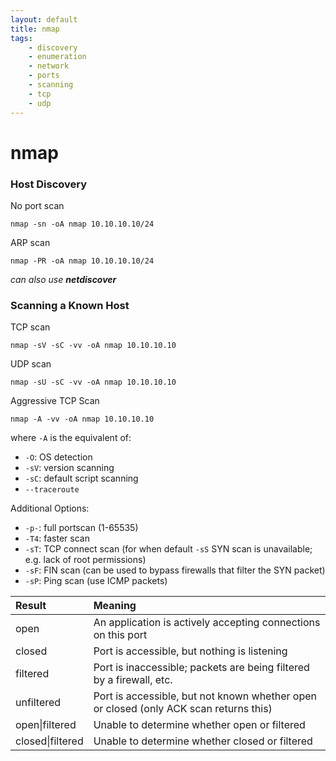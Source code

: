 ```yaml
---
layout: default
title: nmap
tags:
    - discovery
    - enumeration
    - network
    - ports
    - scanning
    - tcp 
    - udp
---
```

# nmap
### Host Discovery
No port scan

`nmap -sn -oA nmap 10.10.10.10/24`

ARP scan

`nmap -PR -oA nmap 10.10.10.10/24`

_can also use **netdiscover**_
### Scanning a Known Host

TCP scan

`nmap -sV -sC -vv -oA nmap 10.10.10.10`

UDP scan

`nmap -sU -sC -vv -oA nmap 10.10.10.10`

Aggressive TCP Scan

`nmap -A -vv -oA nmap 10.10.10.10`

where `-A` is the equivalent of:
- `-O`: OS detection
- `-sV`: version scanning
- `-sC`: default script scanning
- `--traceroute`

Additional Options:
- `-p-`: full portscan (1-65535)
- `-T4`: faster scan
- `-sT`: TCP connect scan (for when default `-sS` SYN scan is unavailable; e.g. lack of root permissions)
- `-sF`: FIN scan (can be used to bypass firewalls that filter the SYN packet)
- `-sP`: Ping scan (use ICMP packets)

Result | Meaning
:--- | :---
open | An application is actively accepting connections on this port
closed | Port is accessible, but nothing is listening
filtered | Port is inaccessible; packets are being filtered by a firewall, etc.
unfiltered | Port is accessible, but not known whether open or closed (only ACK scan returns this)
open\|filtered | Unable to determine whether open or filtered
closed\|filtered | Unable to determine whether closed or filtered
